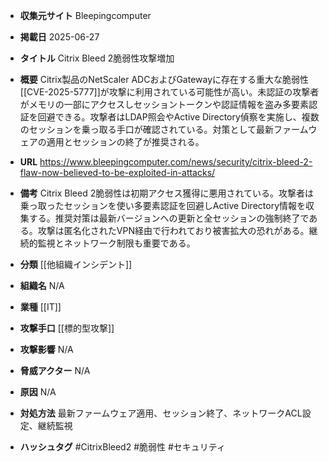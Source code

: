 - **収集元サイト**
Bleepingcomputer

- **掲載日**
2025-06-27

- **タイトル**
Citrix Bleed 2脆弱性攻撃増加

- **概要**
Citrix製品のNetScaler ADCおよびGatewayに存在する重大な脆弱性[[CVE-2025-5777]]が攻撃に利用されている可能性が高い。未認証の攻撃者がメモリの一部にアクセスしセッショントークンや認証情報を盗み多要素認証を回避できる。攻撃者はLDAP照会やActive Directory偵察を実施し、複数のセッションを乗っ取る手口が確認されている。対策として最新ファームウェアの適用とセッションの終了が推奨される。

- **URL**
https://www.bleepingcomputer.com/news/security/citrix-bleed-2-flaw-now-believed-to-be-exploited-in-attacks/

- **備考**
Citrix Bleed 2脆弱性は初期アクセス獲得に悪用されている。攻撃者は乗っ取ったセッションを使い多要素認証を回避しActive Directory情報を収集する。推奨対策は最新バージョンへの更新と全セッションの強制終了である。攻撃は匿名化されたVPN経由で行われており被害拡大の恐れがある。継続的監視とネットワーク制限も重要である。

- **分類**
[[他組織インシデント]]

- **組織名**
N/A

- **業種**
[[IT]]

- **攻撃手口**
[[標的型攻撃]]

- **攻撃影響**
N/A

- **脅威アクター**
N/A

- **原因**
N/A

- **対処方法**
最新ファームウェア適用、セッション終了、ネットワークACL設定、継続監視

- **ハッシュタグ**
#CitrixBleed2 #脆弱性 #セキュリティ
